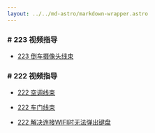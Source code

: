 ```yaml
---
layout: ../../md-astro/markdown-wrapper.astro
---
```


### # 223 视频指导

- <a href="223/video/car-back-up">223 倒车摄像头线束</a>

### # 222 视频指导

- <a href="222/video/air-condition">222 空调线束</a>

- <a href="222/video/door">222 车门线束</a>

- <a href="222/video/input">222 解决连接WIFI时无法弹出键盘</a>